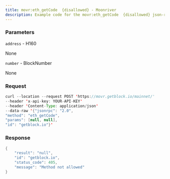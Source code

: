 ```yaml
---
title: movr:eth_getCode  {disallowed} - Moonriver
description: Example code for the movr:eth_getCode  {disallowed} json-rpc method. Сomplete guide on how to use movr:eth_getCode  {disallowed} json-rpc in GetBlock.io Web3 documentation.
---
```


### Parameters


`address` - H160

None

`number` - BlockNumber

None

### Request

``` java
curl --location --request POST 'https://movr.getblock.io/mainnet/' 
--header 'x-api-key: YOUR-API-KEY' 
--header 'Content-Type: application/json' 
--data-raw '{"jsonrpc": "2.0",
"method": "eth_getCode",
"params": [null, null],
"id": "getblock.io"}'
```

###  Response

``` java
{
    "result": "null",
    "id": "getblock.io",
    "status_code": 405,
    "message": "Method not allowed"
}
```


